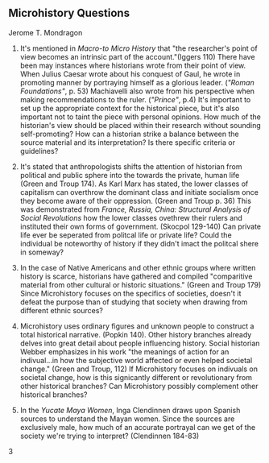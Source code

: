## Microhistory Questions
Jerome T. Mondragon

1. It's mentioned in _Macro-to Micro History_ that "the researcher's point of view becomes an intrinsic part of the account."(Iggers 110) There have been may instances where historians wrote from their point of view. When Julius Caesar wrote about his conquest of Gaul, he wrote in promoting manner by portraying himself as a glorious leader.  (_"Roman Foundations"_, p. 53) Machiavelli also wrote from his perspective when making recommendations to the ruler. (_"Prince"_, p.4) It's important to set up the appropriate context for the historical piece, but it's also important not to taint the piece with personal opinions.  How much of the historian's view should be placed within their research without sounding self-promoting? How can a historian strike a balance between the source material and its interpretation? Is there specific criteria or guidelines?

2. It's stated that anthropologists shifts the attention of historian from political and public sphere into the towards the private, human life (Green and Troup 174). As Karl Marx has stated, the lower classes of capitalism can overthrow the dominant class and initiate socialism once they become aware of their oppression. (Green and Troup p. 36) This was demonstrated from _France, Russia, China: Structural Analysis of Social Revolutions_ how the lower classes ovethrew their rulers and instituted their own forms of government. (Skocpol 129-140) Can private life ever be seperated from politcal life or private life? Could the individual be noteworthy of history if they didn't imact the politcal shere in someway?
 
3. In the case of Native Americans and other ethnic groups where written history is scarce, historians have gathered and compiled "comparitive material from other cultural or historic situations." (Green and Troup 179) Since Microhistory focuses on the specifics of societies, doesn't it defeat the purpose than of studying that society when drawing from different ethnic sources? 

4. Microhistory uses ordinary figures and unknown people to construct a total historical narrative. (Popkin 140). Other history branches already delves into great detail about people influencing history. Social historian Webber emphasizes in his work "the meanings of action for an indivual...in how the subjective world affected or even helped societal change." (Green and Troup, 112) If Microhistory focuses on indivuals on societal change, how is this signicantly different or revolutionary from other historical branches? Can Microhistory possibly complement other historical branches?
 
5. In the _Yucate Maya Women_, Inga Clendinnen draws upon Spanish sources to understand the Mayan women. Since the sources are exclusively male, how much of an accurate portrayal can we get of the society we're trying to interpret? (Clendinnen 184-83)
  
3

